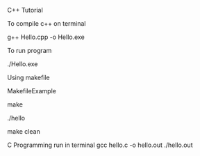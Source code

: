C++ Tutorial

To compile c++ on terminal

g++ Hello.cpp -o Hello.exe

To run program

./Hello.exe

Using makefile

MakefileExample

make

./hello

make clean

C Programming
run in terminal gcc hello.c -o hello.out
./hello.out
